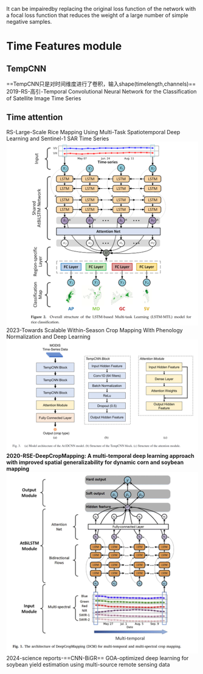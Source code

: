 It can be impairedby replacing the original loss function of the network with a focal loss function that reduces the weight of a large number of simple negative samples.

# Time Features module
## TempCNN
==TempCNN只是对时间维度进行了卷积，输入shape(timelength,channels)==
2019-RS-高引-Temporal Convolutional Neural Network for the Classification of Satellite Image Time Series
## Time attention
RS-Large-Scale Rice Mapping Using Multi-Task Spatiotemporal Deep Learning and Sentinel-1 SAR Time Series
![alt text](image/image5.png)
2023-Towards Scalable Within-Season Crop Mapping With Phenology Normalization and Deep Learning
![alt text](image/image6.png)
**2020-RSE-DeepCropMapping: A multi-temporal deep learning approach with improved spatial generalizability for dynamic corn and soybean mapping**
![alt text](image/image7.png)
2024-science reports-==CNN-BiGR==
GOA-optimized deep learning for soybean yield estimation using multi-source remote sensing data